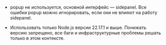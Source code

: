 - popup не используется, основной интерфейс — sidepanel. Все ошибки popup можно игнорировать, если они не влияют на работу sidepanel. 

- Использовать только Node.js версии 22.17.1 и выше. Понижать версию запрещено, все баги и инфраструктурные проблемы решать только в этом контексте. 
